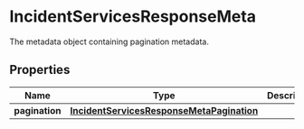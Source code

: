 

# IncidentServicesResponseMeta

The metadata object containing pagination metadata.

## Properties

Name | Type | Description | Notes
------------ | ------------- | ------------- | -------------
**pagination** | [**IncidentServicesResponseMetaPagination**](IncidentServicesResponseMetaPagination.md) |  |  [optional]



